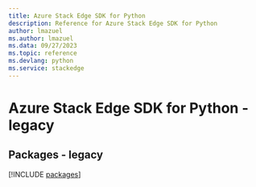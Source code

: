 ```yaml
---
title: Azure Stack Edge SDK for Python
description: Reference for Azure Stack Edge SDK for Python
author: lmazuel
ms.author: lmazuel
ms.data: 09/27/2023
ms.topic: reference
ms.devlang: python
ms.service: stackedge
---
```

# Azure Stack Edge SDK for Python - legacy
## Packages - legacy
[!INCLUDE [packages](stack-edge-index.md)]